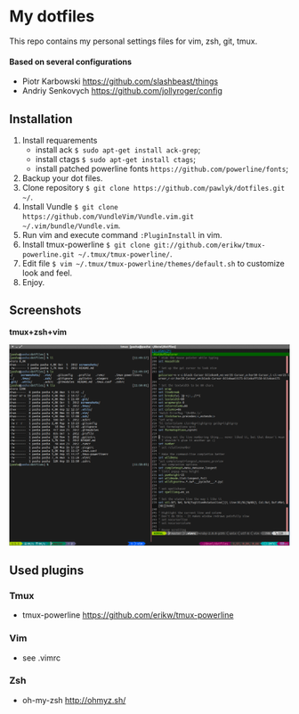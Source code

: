 # My dotfiles

This repo contains my personal settings files for vim, zsh, git, tmux.

#### Based on several configurations

* Piotr Karbowski https://github.com/slashbeast/things
* Andriy Senkovych https://github.com/jollyroger/config

## Installation

1. Install requarements
    - install ack `$ sudo apt-get install ack-grep`;
    - install ctags `$ sudo apt-get install ctags`;
    - install patched powerline fonts `https://github.com/powerline/fonts`;
2. Backup your dot files.
3. Clone repository `$ git clone https://github.com/pawlyk/dotfiles.git ~/`.
4. Install Vundle `$ git clone https://github.com/VundleVim/Vundle.vim.git ~/.vim/bundle/Vundle.vim`.
5. Run vim and execute command `:PluginInstall` in vim.
6. Install tmux-powerline `$ git clone git://github.com/erikw/tmux-powerline.git ~/.tmux/tmux-powerline/`.
7. Edit file `$ vim ~/.tmux/tmux-powerline/themes/default.sh` to customize look and feel.
8. Enjoy.


## Screenshots

**tmux+zsh+vim**

[![terminal](https://github.com/pawlyk/dotfiles/raw/master/screenshots/screenshot.png)](https://github.com/pawlyk/dotfiles/raw/master/screenshots/screenshot.png)


## Used plugins

### Tmux
* tmux-powerline https://github.com/erikw/tmux-powerline

### Vim 
* see .vimrc
### Zsh 
* oh-my-zsh http://ohmyz.sh/
